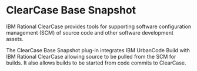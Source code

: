 
ClearCase Base Snapshot
=======================

IBM Rational ClearCase provides tools for supporting software configuration management (SCM) of source code and other software development assets.

The ClearCase Base Snapshot plug-in integrates IBM UrbanCode Build with IBM Rational ClearCase allowing source to be pulled from the SCM for builds. It also allows builds to be started from code commits to ClearCase.


